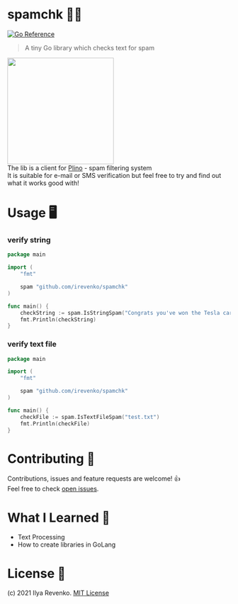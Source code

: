 # spamchk 🔎🧾

[![Go Reference](https://pkg.go.dev/badge/github.com/irevenko/spamchk.svg)](https://pkg.go.dev/github.com/irevenko/spamchk)

> A tiny Go library which checks text for spam 

<img src="logo.png" width="240"> <br>
The lib is a client for <a href="https://plino.herokuapp.com/">Plino</a> - spam filtering system <br>
It is suitable for e-mail or SMS verification but feel free to try and find out what it works good with!

# Usage 🖥
### verify string
```go
package main

import (
    "fmt"

    spam "github.com/irevenko/spamchk"
)

func main() {
    checkString := spam.IsStringSpam("Congrats you've won the Tesla car!")
    fmt.Println(checkString)
}
```
### verify text file
```go
package main

import (
    "fmt"

    spam "github.com/irevenko/spamchk"
)

func main() {
    checkFile := spam.IsTextFileSpam("test.txt")
    fmt.Println(checkFile)
}
```

# Contributing 🤝
Contributions, issues and feature requests are welcome! 👍 <br>
Feel free to check [open issues](https://github.com/irevenko/what-anime-cli/issues).

# What I Learned 🧠
- Text Processing
- How to create libraries in GoLang

# License 📑 
(c) 2021 Ilya Revenko. [MIT License](https://tldrlegal.com/license/mit-license)
